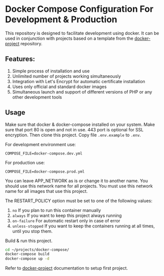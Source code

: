 # Docker Compose Configuration For Development & Production

This repository is designed to facilitate development using docker. It can be used in conjunction with projects based 
on a template from the [docker-project](https://github.com/yarbala/docker-project) repository. 

## Features:

1. Simple process of installation and use
1. Unlimited number of projects working simultaneously
1. Integration with Let's Encrypt for automatic certificate installation
1. Uses only official and standard docker images
1. Simultaneous launch and support of different versions of PHP or any other development tools

## Usage

Make sure that docker & docker-compose installed on your system. Make sure that port 80 is open and not in use. 
443 port is optional for SSL encryption. Then clone this project. Copy file ```.env.example``` to ```.env```.

For development environment use:
```dotenv
COMPOSE_FILE=docker-compose.dev.yml
``` 

For production use:
```dotenv
COMPOSE_FILE=docker-compose.prod.yml
``` 

You can leave APP_NETWORK as is or change it to another name. You should use this network name for all projects.
You must use this network name for all images that use this project.

The RESTART_POLICY option must be set to one of the following values:
1. ```no``` If you plan to run this container manually
1. ```always``` If you want to keep this project always running
1. ```on-failure``` For automatic restart only in case of error
1. ```unless-stopped``` If you want to keep the containers running at all times, until you stop them.

Build & run this project.

```bash
cd ~/projects/docker-compose/
docker-compose build
docker-compose up -d
```

Refer to [docker-project](https://github.com/yarbala/docker-project) documentation to setup first project.